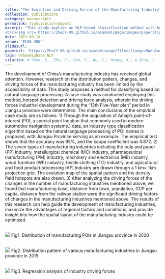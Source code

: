 ```yaml
---
title: "The Evolution and Driving Forces of the Manufacturing Industry"
collection: publications
category: manuscripts
permalink: /publication/paper1
excerpt: "This study applies an NLP-based classification method with hotspot detection and driving force analysis to Jiangsu’s manufacturing during the “13th Five-Year Plan.” Results show key drivers include industrial base, proximity to towns and railways, population, and GDP per capita.
<br/><img src='https://ZhuCY-99.github.io/academicpage/images/paper3Fig1.jpg'>"
date: 2021-08-18
venue: 'PLOS ONE'
slidesurl: 
paperurl: 'https://ZhuCY-99.github.io/academicpage/files/JiangsuManufacturing_PLOSONE.pdf'
tags: UrbanBigData NLP
citation: #'Shen, S., Zhu, C., Fan, C., Wu, C., Huang, X., & Zhou, L. (2021). Research on the evolution and driving forces of the manufacturing industry during the “13th five-year plan” period in Jiangsu province of China based on natural language processing. PLoS One, 16(8), e0256162.'
---
```



The development of China’s manufacturing industry has received global attention. However, research on the distribution pattern, changes, and driving forces of the manufacturing industry has been limited by the accessibility of data. This study proposes a method for classifying based on natural language processing. A case study was conducted employing this method, hotspot detection and driving force analysis, wherein the driving forces industrial development during the “13th Five-Year plan” period in Jiangsu province were determined. The main conclusions of the empirical case study are as follows. 1) Through the acquisition of Amap’s point-of-interest (POI, a special point location that commonly used in modern automotive navigation systems.) data, an industry type classification algorithm based on the natural language processing of POI names is proposed, with Jiangsu Province serving as an example. The empirical test shows that the accuracy was 95%, and the kappa coefficient was 0.872. 2) The seven types of manufacturing industries including the pulp and paper (PP) industry, metallurgical chemical (MC) industry, pharmaceutical manufacturing (PM) industry, machinery and electronics (ME) industry, wood furniture (WF) industry, textile clothing (TC) industry, and agricultural and food product processing (AF) industry are drawn through a 1 km× 1km projection grid. The evolution map of the spatial pattern and the density field hotspots are also drawn. 3) After analyzing the driving forces of the changes in the number of manufacturing industries mentioned above, we found that manufacturing base, distance from town, population, GDP per capita, distance from the railway station were the significant driving factors of changes in the manufacturing industries mentioned above. The results of this research can help guide the development of manufacturing industries, maximize the advantages of regional factors and conditions, and provide insight into how the spatial layout of the manufacturing industry could be optimized.

<br/><img src='https://ZhuCY-99.github.io/academicpage///images/paper3Fig1.jpg'>
Fig1. Distribution of manufacturing POIs in Jiangsu province in 2020

<br/><img src='https://ZhuCY-99.github.io/academicpage///images/paper3Fig2.jpg'>
Fig2. Distribution pattern of various manufacturing industries in Jiangsu province in 2015

<br/><img src='https://ZhuCY-99.github.io/academicpage///images/paper3Fig3.jpg'>
Fig3. Regression analysis of industry driving forces
